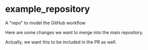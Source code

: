 # example_repository
A "repo" to model the GitHub workflow

Here are some changes we want to merge into the main repository. 

Actually, we want this to be included in the PR as well.
